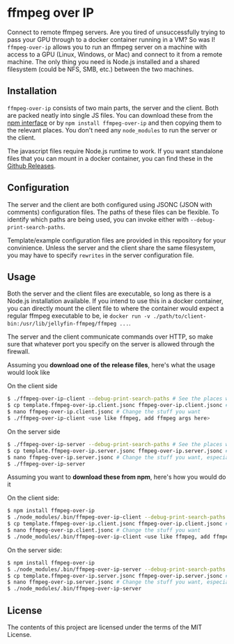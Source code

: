 # ffmpeg over IP

Connect to remote ffmpeg servers. Are you tired of unsuccessfully trying to pass your GPU through to a docker
container running in a VM? So was I! `ffmpeg-over-ip` allows you to run an ffmpeg server on a machine with access
to a GPU (Linux, Windows, or Mac) and connect to it from a remote machine. The only thing you need is Node.js
installed and a shared filesystem (could be NFS, SMB, etc.) between the two machines.

## Installation

`ffmpeg-over-ip` consists of two main parts, the server and the client. Both are packed neatly into single JS
files. You can download these from the [npm interface][1] or by `npm install ffmpeg-over-ip` and then copying
them to the relevant places. You don't need any `node_modules` to run the server or the client.

The javascript files require Node.js runtime to work. If you want standalone files that you can mount in a docker
container, you can find these in the [Github Releases][2].

## Configuration

The server and the client are both configured using JSONC (JSON with comments) configuration files. The paths
of these files can be flexible. To identify which paths are being used, you can invoke either with `--debug-print-search-paths`.

Template/example configuration files are provided in this repository for your convinience. Unless the server and the client
share the same filesystem, you may have to specify `rewrites` in the server configuration file.

## Usage

Both the server and the client files are executable, so long as there is a Node.js installation available. If you intend
to use this in a docker container, you can directly mount the client file to where the container would expect a regular
ffmpeg executable to be, ie `docker run -v ./path/to/client-bin:/usr/lib/jellyfin-ffmpeg/ffmpeg ...`.

The server and the client communicate commands over HTTP, so make sure that whatever port you specify on the server is
allowed through the firewall.

Assuming you **download one of the release files**, here's what the usage would look like

On the client side

```sh
$ ./ffmpeg-over-ip-client --debug-print-search-paths # See the places where it'll look for config
$ cp template.ffmpeg-over-ip.client.jsonc ffmpeg-over-ip.client.jsonc # Add config to one of the places
$ nano ffmpeg-over-ip.client.jsonc # Change the stuff you want
$ ./ffmpeg-over-ip-client <use like ffmpeg, add ffmpeg args here>
```

On the server side

```sh
$ ./ffmpeg-over-ip-server --debug-print-search-paths # See the places where it'll look for config
$ cp template.ffmpeg-over-ip.server.jsonc ffmpeg-over-ip.server.jsonc # Add config to one of the places
$ nano ffmpeg-over-ip.server.jsonc # Change the stuff you want, especially the rewrites
$ ./ffmpeg-over-ip-server
```

Assuming you want to **download these from npm**, here's how you would do it

On the client side:

```sh
$ npm install ffmpeg-over-ip
$ ./node_modules/.bin/ffmpeg-over-ip-client --debug-print-search-paths # See the places where it'll look for config
$ cp template.ffmpeg-over-ip.client.jsonc ffmpeg-over-ip.client.jsonc # Add config to one of the places
$ nano ffmpeg-over-ip.client.jsonc # Change the stuff you want
$ ./node_modules/.bin/ffmpeg-over-ip-client <use like ffmpeg, add ffmpeg args here>
```

On the server side:

```sh
$ npm install ffmpeg-over-ip
$ ./node_modules/.bin/ffmpeg-over-ip-server --debug-print-search-paths # See the places where it'll look for config
$ cp template.ffmpeg-over-ip.server.jsonc ffmpeg-over-ip.server.jsonc # Add config to one of the places
$ nano ffmpeg-over-ip.server.jsonc # Change the stuff you want, especially the rewrites
$ ./node_modules/.bin/ffmpeg-over-ip-server
```

## License

The contents of this project are licensed under the terms of the MIT License.

[1]:https://www.npmjs.com/package/ffmpeg-over-ip?activeTab=code
[2]:https://github.com/steelbrain/ffmpeg-over-ip/releases

